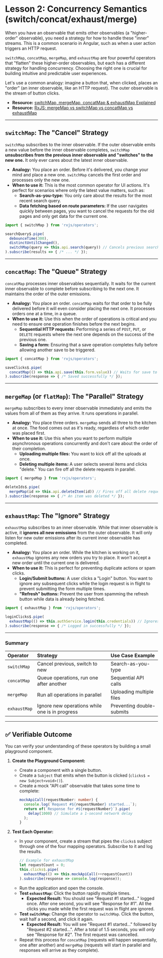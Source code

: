 # Lesson 2: Concurrency Semantics (switch/concat/exhaust/merge)

When you have an observable that emits other observables (a "higher-order" observable), you need a strategy for how to handle these "inner" streams. This is a common scenario in Angular, such as when a user action triggers an HTTP request.

`switchMap`, `concatMap`, `mergeMap`, and `exhaustMap` are four powerful operators that "flatten" these higher-order observables, but each has a different strategy for handling concurrency. Choosing the right one is crucial for building intuitive and predictable user experiences.

Let's use a common analogy: imagine a button that, when clicked, places an "order" (an inner observable, like an HTTP request). The outer observable is the stream of button clicks.

- **Resource:** [switchMap, mergeMap, concatMap & exhaustMap Explained](https://offering.solutions/blog/articles/2021/03/08/switchmap-mergemap-concatmap-exhaustmap-explained/)
- **Resource:** [RxJS: mergeMap vs switchMap vs concatMap vs exhaustMap](https://dev.to/kinginit/rxjs-mergemap-vs-switchmap-vs-concatmap-vs-exhaustmap-5gpg)

---

## `switchMap`: The "Cancel" Strategy

`switchMap` subscribes to the inner observable. If the outer observable emits a new value before the inner observable completes, `switchMap` **unsubscribes from the previous inner observable and "switches" to the new one.** It only ever cares about the latest inner observable.

-   **Analogy:** You place an order. Before it's delivered, you change your mind and place a new one. `switchMap` cancels the first order and processes only the new one.
-   **When to use it:** This is the most common operator for UI actions. It's perfect for scenarios where only the latest value matters, such as:
    -   **Search-as-you-type:** You only care about the results for the most recent search query.
    -   **Data fetching based on route parameters:** If the user navigates quickly between pages, you want to cancel the requests for the old pages and only get data for the current one.

```typescript
import { switchMap } from 'rxjs/operators';

searchQuery$.pipe(
  debounceTime(300),
  distinctUntilChanged(),
  switchMap(query => this.api.search(query)) // Cancels previous search requests
).subscribe(results => { /* ... */ });
```

---

## `concatMap`: The "Queue" Strategy

`concatMap` processes inner observables sequentially. It waits for the current inner observable to complete before subscribing to the next one. It maintains the order of the outer emissions.

-   **Analogy:** You place an order. `concatMap` waits for that order to be fully delivered before it will even consider placing the next one. It processes orders one at a time, in a queue.
-   **When to use it:** Use this when the order of operations is critical and you need to ensure one operation finishes before the next begins.
    -   **Sequential HTTP requests:** Performing a series of `POST`, `PUT`, or `DELETE` requests where the next one depends on the success of the previous one.
    -   **Saving a form:** Ensuring that a save operation completes fully before allowing another save to be triggered.

```typescript
import { concatMap } from 'rxjs/operators';

saveClicks$.pipe(
  concatMap(() => this.api.save(this.form.value)) // Waits for save to complete
).subscribe(response => { /* Saved successfully */ });
```

---

## `mergeMap` (or `flatMap`): The "Parallel" Strategy

`mergeMap` subscribes to every inner observable immediately and emits the values from all of them as they arrive. It runs operations in parallel.

-   **Analogy:** You place three orders. `mergeMap` sends all three to the kitchen at once. The food comes out as it's ready, regardless of which order was placed first.
-   **When to use it:** Use this when you want to perform multiple asynchronous operations concurrently and don't care about the order of their completion.
    -   **Uploading multiple files:** You want to kick off all the uploads at once.
    -   **Deleting multiple items:** A user selects several items and clicks "delete." You can fire off all the delete requests in parallel.

```typescript
import { mergeMap } from 'rxjs/operators';

deleteIds$.pipe(
  mergeMap(id => this.api.deleteItem(id)) // Fires off all delete requests concurrently
).subscribe(response => { /* An item was deleted */ });
```

---

## `exhaustMap`: The "Ignore" Strategy

`exhaustMap` subscribes to an inner observable. While that inner observable is active, it **ignores all new emissions** from the outer observable. It will only listen for new outer emissions after its current inner observable has completed.

-   **Analogy:** You place an order. While the kitchen is working on it, `exhaustMap` ignores any new orders you try to place. It won't accept a new order until the current one is delivered.
-   **When to use it:** This is perfect for preventing duplicate actions or spam clicks.
    -   **Login/Submit buttons:** A user clicks a "Login" button. You want to ignore any subsequent clicks while the login request is in flight to prevent submitting the form multiple times.
    -   **"Refresh" buttons:** Prevent the user from spamming the refresh button while data is already being fetched.

```typescript
import { exhaustMap } from 'rxjs/operators';

loginClicks$.pipe(
  exhaustMap(() => this.authService.login(this.credentials)) // Ignores clicks while logging in
).subscribe(response => { /* Logged in successfully */ });
```

---

### Summary

| Operator    | Strategy                                       | Use Case Example            |
| :---------- | :--------------------------------------------- | :-------------------------- |
| `switchMap` | Cancel previous, switch to new                 | Search-as-you-type          |
| `concatMap` | Queue operations, run one after another        | Sequential API calls        |
| `mergeMap`  | Run all operations in parallel                 | Uploading multiple files    |
| `exhaustMap`| Ignore new operations while one is in progress | Preventing double-submits |

---

## ✅ Verifiable Outcome

You can verify your understanding of these operators by building a small playground component.

1.  **Create the Playground Component:**
    -   Create a component with a single button.
    -   Create a `Subject` that emits when the button is clicked (`clicks$ = new Subject<void>()`).
    -   Create a mock "API call" observable that takes some time to complete:
        ```typescript
        mockApiCall(requestNumber: number) {
          console.log(`Request #${requestNumber} started...`);
          return of(`Response for #${requestNumber}`).pipe(
            delay(1000) // Simulate a 1-second network delay
          );
        }
        ```

2.  **Test Each Operator:**
    -   In your component, create a stream that pipes the `clicks$` subject through one of the four mapping operators. Subscribe to it and log the results.
        ```typescript
        // Example for exhaustMap
        let requestCount = 0;
        this.clicks$.pipe(
          exhaustMap(() => this.mockApiCall(++requestCount))
        ).subscribe(response => console.log(response));
        ```
    -   Run the application and open the console.
    -   **Test `exhaustMap`:** Click the button rapidly multiple times.
        -   **Expected Result:** You should see "Request #1 started..." logged once. After one second, you will see "Response for #1". All the clicks you made while the first request was in flight are ignored.
    -   **Test `switchMap`:** Change the operator to `switchMap`. Click the button, wait half a second, and click it again.
        -   **Expected Result:** You will see "Request #1 started..." followed by "Request #2 started...". After a total of 1.5 seconds, you will *only* see "Response for #2". The first request was cancelled.
    -   Repeat this process for `concatMap` (requests will happen sequentially, one after another) and `mergeMap` (requests will start in parallel and responses will arrive as they complete).
